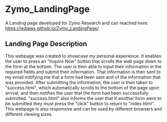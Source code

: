 # Zymo_LandingPage
A Landing page developed for Zymo Research and can reached here:
https://jedjaws.github.io/Zymo_LandingPage/
## Landing Page Description
This webpage was created to showcase my personal experience. It enables the user to press an "Inquire Now" button that scrolls the web page down to the form at the bottom. The user is then able to input their information in the required fields and submit their information. That information is then sent to my email notifying me that a form had been sent and of the information that was provided. After submitting the information, the user is then taken to "success.html", which automatically scrolls to the bottom of the page upon arrival, and then notifies the user that the form had been successfully submitted. "success.html" also informs the user that if another form were to be submitted they must press the "click" button to return to "index.html". This webpage is also responsive and can be used by different browsers and different viewing sizes.

